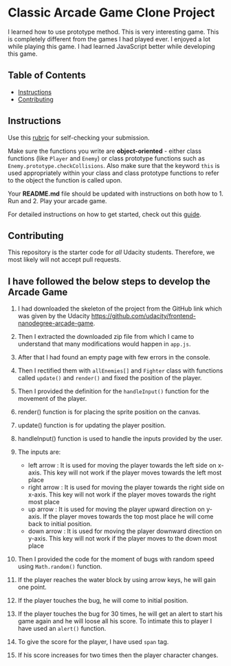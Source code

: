 # Classic Arcade Game Clone Project
 I learned how to use prototype method. This is very interesting game. This is completely different from the games I had played ever.  I enjoyed a lot while playing this game.
 I had learned JavaScript better while developing this game.

## Table of Contents

- [Instructions](#instructions)
- [Contributing](#contributing)

## Instructions

Use this [rubric](https://review.udacity.com/#!/rubrics/15/view) for self-checking your submission.

Make sure the functions you write are **object-oriented** - either class functions (like `Player` and `Enemy`) or class prototype functions such as `Enemy.prototype.checkCollisions`. Also make sure that the keyword `this` is used appropriately within your class and class prototype functions to refer to the object the function is called upon.

Your **README.md** file should be updated with instructions on both how to 1. Run and 2. Play your arcade game.

For detailed instructions on how to get started, check out this [guide](https://docs.google.com/document/d/1v01aScPjSWCCWQLIpFqvg3-vXLH2e8_SZQKC8jNO0Dc/pub?embedded=true).

## Contributing

This repository is the starter code for _all_ Udacity students. Therefore, we most likely will not accept pull requests.

## I have followed the below steps to develop the Arcade Game

1. I had downloaded the skeleton of the project from the GitHub link which was given by the Udacity https://github.com/udacity/frontend-nanodegree-arcade-game.
2. Then I extracted the downloaded zip file from which I came to understand that many modifications would happen in `app.js`.
3. After that I had found an empty page with few errors in the console.
4. Then I rectified them with `allEnemies[]` and `Fighter` class with functions called `update()` and `render()` and fixed the position of the player.
5. Then I provided the definition for the `handleInput()` function for the movement of the player.
6. render() function is for placing the sprite position on the canvas.
7. update() function is for updating the player position.
8. handleInput() function is used to handle the inputs provided by the user.
9. The inputs are:
   + left arrow : It is used for moving the player towards the left side on x-axis. This key will not work if the player moves towards                    the left most place
   + right arrow : It is used for moving the player towards the right side on x-axis. This key will not work if the player moves towards                  the right most place
   + up arrow   : It is used for moving the player upward direction on y-axis. If the player moves towards the top most place he will                    come  back to initial position.
   + down arrow : It is used for moving the player downward direction  on y-axis. This key will not work if the player moves to the down                   most place

10. Then I provided the code for the moment of bugs with random speed using `Math.random()` function.
11. If the player reaches the water block by using arrow keys, he will gain one point.
12. If the player touches the bug, he will come to initial position.
13. If the player touches the bug for 30 times, he will get an alert to start his game again and he will loose all his score. To intimate this to player I have used an `alert()` function.
14. To give the score for the player, I have used `span` tag.
15. If his score increases for two times then the player character changes.
